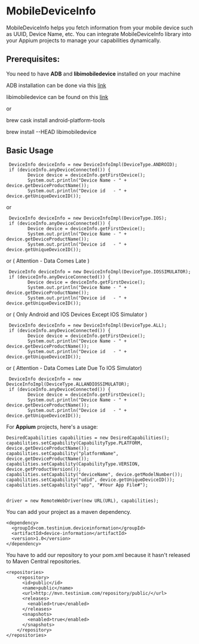 # MobileDeviceInfo

MobileDeviceInfo helps you fetch information from your mobile device such as UUID, Device Name, etc.
You can integrate MobileDeviceInfo library into your Appium projects to manage your capabilities dynamically.

##  Prerequisites:
You need to have **ADB** and **libimobiledevice** installed on your machine

ADB installation can be done via this [link](https://developer.android.com/studio/index.html )
      
libimobiledevice can be found on this [link](https://github.com/libimobiledevice/libimobiledevice)

or

brew cask install android-platform-tools

brew install --HEAD libimobiledevice


## Basic Usage
```
 DeviceInfo deviceInfo = new DeviceInfoImpl(DeviceType.ANDROID);
 if (deviceInfo.anyDeviceConnected()) {
        Device device = deviceInfo.getFirstDevice();
        System.out.println("Device Name - " + device.getDeviceProductName());
        System.out.println("Device id   - " + device.getUniqueDeviceID());
```

or

```
 DeviceInfo deviceInfo = new DeviceInfoImpl(DeviceType.IOS);
 if (deviceInfo.anyDeviceConnected()) {
        Device device = deviceInfo.getFirstDevice();
        System.out.println("Device Name - " + device.getDeviceProductName());
        System.out.println("Device id   - " + device.getUniqueDeviceID());
```

or ( Attention - Data Comes Late )

```
 DeviceInfo deviceInfo = new DeviceInfoImpl(DeviceType.IOSSIMULATOR);
 if (deviceInfo.anyDeviceConnected()) {
        Device device = deviceInfo.getFirstDevice();
        System.out.println("Device Name - " + device.getDeviceProductName());
        System.out.println("Device id   - " + device.getUniqueDeviceID());
```

or ( Only Android and IOS Devices Except IOS Simulator )

```
 DeviceInfo deviceInfo = new DeviceInfoImpl(DeviceType.ALL);
 if (deviceInfo.anyDeviceConnected()) {
        Device device = deviceInfo.getFirstDevice();
        System.out.println("Device Name - " + device.getDeviceProductName());
        System.out.println("Device id   - " + device.getUniqueDeviceID());
```

or (  Attention - Data Comes Late Due To IOS Simulator)

```
 DeviceInfo deviceInfo = new DeviceInfoImpl(DeviceType.ALLANDIOSSIMULATOR);
 if (deviceInfo.anyDeviceConnected()) {
        Device device = deviceInfo.getFirstDevice();
        System.out.println("Device Name - " + device.getDeviceProductName());
        System.out.println("Device id   - " + device.getUniqueDeviceID());
```

For **Appium** projects, here's a usage:
```
DesiredCapabilities capabilities = new DesiredCapabilities();
capabilities.setCapability(CapabilityType.PLATFORM, device.getDeviceProductName());
capabilities.setCapability("platformName", device.getDeviceProductName());
capabilities.setCapability(CapabilityType.VERSION, device.getProductVersion());
capabilities.setCapability("deviceName", device.getModelNumber());
capabilities.setCapability("udid", device.getUniqueDeviceID());
capabilities.setCapability("app", "#Your App File#");


driver = new RemoteWebDriver(new URL(URL), capabilities);
```        


You can add your project as a maven dependency.

```
<dependency>
  <groupId>com.testinium.deviceinformation</groupId>
  <artifactId>device-information</artifactId>
  <version>1.0</version>
</dependency>
```

You have to add our repository to your pom.xml because it hasn't released to Maven Central repositories.

```
<repositories>
    <repository>
      <id>public</id>
      <name>public</name>
      <url>http://mvn.testinium.com/repository/public/</url>
      <releases>
        <enabled>true</enabled>
      </releases>
      <snapshots>
        <enabled>true</enabled>
      </snapshots>
    </repository>
</repositories>
```  
